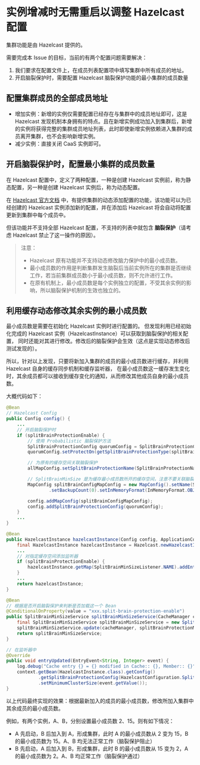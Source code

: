 # 实例增减时无需重启以调整 Hazelcast 配置

集群功能是由 Hazelcast 提供的。

需要完成本 Issue 的目标，当前的有两个配置问题需要解决：
1. 我们要求在配置文件上，在成员列表配置项中填写集群中所有成员的地址。
2. 开启脑裂保护时，需要配置 Hazelcast 脑裂保护功能的最小集群的成员数量

## 配置集群成员的全部成员地址

- 增加实例：新增的实例仅需要配置已经存在与集群中的成员地址即可，这是 Hazelcast 发现机制本身拥有的特点。且在新增实例成功加入到集群后，新增的实例将获得完整的集群成员地址列表，此时即使新增实例依赖进入集群的成员离开集群，也不会影响新增实例。
- 减少实例：直接关闭 CaaS 实例即可。

## 开启脑裂保护时，配置最小集群的成员数量

在 Hazelcast 配置中，定义了两种配置，一种是创建 Hazelcast 实例前，称为静态配置，另一种是创建 Hazelcast 实例后，称为动态配置。

在 [Hazelcast 官方文档](https://docs.hazelcast.org/docs/latest/manual/html-single/#dynamically-adding-data-structure-configuration-on-a-cluster) 中，有提供集群的动态添加配置的功能，该功能可以为已经创建的 Hazelcast 实例添加新的配置，并在添加后 Hazelcast 将会自动将配置更新到集群中每个成员中。

但该功能并不支持全部 Hazelcast 配置，不支持的列表中就包含 **脑裂保护**（请考虑 Hazelcast 禁止了这一操作的原因）。

> 注意：
> - Hazelcast 原有功能并不支持动态修改脑力保护中的最小成员数。
> - 最小成员数的作用是判断集群发生脑裂后当前实例所在的集群是否继续工作，若当前集群成员数小于最小成员数，则不允许进行工作。
> - 在原有机制上，最小成员数是每个实例独立的配置，不受其余实例的影响，所以脑裂保护机制的生效也独立的。

## 利用缓存动态修改其余实例的最小成员数

最小成员数是需要在初始化 Hazelcast 实例时进行配置的。
但发现利用已经初始化完成的 Hazelcast 实例（HazelcastInstance）可以获取到脑裂保护的相关配置，
同时还能对其进行修改。修改后的脑裂保护会生效（这点是实现动态修改后测试发现的）。

所以，针对以上发现，只要将新加入集群的成员的最小成员数进行缓存，并利用 Hazelcast 自身的缓存同步机制和缓存监听器，
在最小成员数这一缓存发生变化时，其余成员都可以接收到缓存变化的通知，从而修改其他成员自身的最小成员数。

大概代码如下：
```java
@Bean
// Hazelcast Config
public Config config() {
    ...
    // 开启脑裂保护时
    if (splitBrainProtectionEnable) {
        // 使用 Probabilistic 脑裂保护方法
        SplitBrainProtectionConfig quorumConfig = SplitBrainProtectionConfig.newProbabilisticSplitBrainProtectionConfigBuilder(SplitBrainProtectionName, splitBrainProtectionMinSize).enabled(true).build();
        quorumConfig.setProtectOn(getSplitBrainProtectionType(splitBrainProtectionType));

        // 为原有的缓存空间关联脑裂保护
        allMapConfig.setSplitBrainProtectionName(SplitBrainProtectionName);

        // SplitBrainMinSize 是为缓存最小成员数所开的缓存空间，注意不要关联脑裂保护，否则脑裂保护同样会阻止缓存最小成员数的操作
        MapConfig splitBrainConfigMapConfig = new MapConfig().setName(SplitBrainMinSizeListener.NAME)
                .setBackupCount(0).setInMemoryFormat(InMemoryFormat.OBJECT).setMergePolicyConfig(mergePolicyConfig);

        config.addMapConfig(splitBrainConfigMapConfig);
        config.addSplitBrainProtectionConfig(quorumConfig);
    }
    ...
}

@Bean
public HazelcastInstance hazelcastInstance(Config config, ApplicationContext context) {
    final HazelcastInstance hazelcastInstance = Hazelcast.newHazelcastInstance(config);
    ...
    // 对指定缓存空间添加监听器
    if (splitBrainProtectionEnable) {
        hazelcastInstance.getMap(SplitBrainMinSizeListener.NAME).addEntryListener(new SplitBrainMinSizeListener(context), true);
    }
    ...
    return hazelcastInstance;
}

@Bean
// 根据是否开启脑裂保护来判断是否加载这一个 Bean
@ConditionalOnProperty(value = "xxx.split-brain-protection-enable")
public SplitBrainMinSizeService splitBrainMinSizeService(CacheManager cacheManager) {
    final SplitBrainMinSizeService splitBrainMinSizeService = new SplitBrainMinSizeService();
    splitBrainMinSizeService.update(cacheManager, splitBrainProtectionMinSize);
    return splitBrainMinSizeService;
}

// 在监听器中
@Override
public void entryUpdated(EntryEvent<String, Integer> event) {
    log.debug("Cache entry {} = {} modified in Cache:: {}, Member:: {}", event.getKey(), event.getValue(), event.getName(), event.getMember());
    context.getBean(HazelcastInstance.class).getConfig()
            .getSplitBrainProtectionConfig(HazelcastConfiguration.SplitBrainProtectionName)
            .setMinimumClusterSize(event.getValue());
}
```

以上代码最终实现的效果：根据最新加入的成员的最小成员数，修改所加入集群中其余成员的最小成员数。

例如，有两个实例，A、B，分别设置最小成员数 2、15。则有如下情况：
- A 先启动，B 后加入到 A，形成集群，此时 A 的最小成员数从 2 变为 15，B 的最小成员数为 15。A、B 均无法正常工作（脑裂保护阻止）
- B 先启动，A 后加入到 B，形成集群，此时 B 的最小成员数从 15 变为 2，A 的最小成员数为 2。A、B 均正常工作（脑裂保护通过）